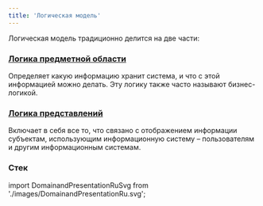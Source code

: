```yaml
---
title: 'Логическая модель'
---
```


Логическая модель традиционно делится на две части:

### [Логика предметной области](Domain_logic.md)

Определяет какую информацию хранит система, и что с этой информацией можно делать. Эту логику также часто называют бизнес-логикой.

### [Логика представлений](View_logic.md)

Включает в себя все то, что связано с отображением информации субъектам, использующим информационную систему – пользователям и другим информационным системам.

### Стек

import DomainandPresentationRuSvg from './images/DomainandPresentationRu.svg';

<DomainandPresentationRuSvg />

